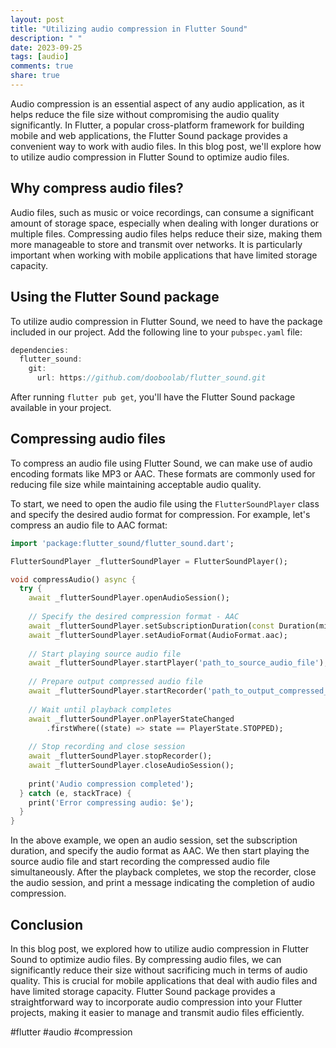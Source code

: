 ```yaml
---
layout: post
title: "Utilizing audio compression in Flutter Sound"
description: " "
date: 2023-09-25
tags: [audio]
comments: true
share: true
---
```


Audio compression is an essential aspect of any audio application, as it helps reduce the file size without compromising the audio quality significantly. In Flutter, a popular cross-platform framework for building mobile and web applications, the Flutter Sound package provides a convenient way to work with audio files. In this blog post, we'll explore how to utilize audio compression in Flutter Sound to optimize audio files.

## Why compress audio files?

Audio files, such as music or voice recordings, can consume a significant amount of storage space, especially when dealing with longer durations or multiple files. Compressing audio files helps reduce their size, making them more manageable to store and transmit over networks. It is particularly important when working with mobile applications that have limited storage capacity.

## Using the Flutter Sound package

To utilize audio compression in Flutter Sound, we need to have the package included in our project. Add the following line to your `pubspec.yaml` file:

```dart
dependencies:
  flutter_sound:
    git:
      url: https://github.com/dooboolab/flutter_sound.git
```

After running `flutter pub get`, you'll have the Flutter Sound package available in your project.

## Compressing audio files

To compress an audio file using Flutter Sound, we can make use of audio encoding formats like MP3 or AAC. These formats are commonly used for reducing file size while maintaining acceptable audio quality.

To start, we need to open the audio file using the `FlutterSoundPlayer` class and specify the desired audio format for compression. For example, let's compress an audio file to AAC format:

```dart
import 'package:flutter_sound/flutter_sound.dart';

FlutterSoundPlayer _flutterSoundPlayer = FlutterSoundPlayer();

void compressAudio() async {
  try {
    await _flutterSoundPlayer.openAudioSession();
    
    // Specify the desired compression format - AAC
    await _flutterSoundPlayer.setSubscriptionDuration(const Duration(milliseconds: 10));
    await _flutterSoundPlayer.setAudioFormat(AudioFormat.aac);
  
    // Start playing source audio file
    await _flutterSoundPlayer.startPlayer('path_to_source_audio_file');
  
    // Prepare output compressed audio file
    await _flutterSoundPlayer.startRecorder('path_to_output_compressed_audio_file');
  
    // Wait until playback completes
    await _flutterSoundPlayer.onPlayerStateChanged
        .firstWhere((state) => state == PlayerState.STOPPED);
  
    // Stop recording and close session
    await _flutterSoundPlayer.stopRecorder();
    await _flutterSoundPlayer.closeAudioSession();
  
    print('Audio compression completed');
  } catch (e, stackTrace) {
    print('Error compressing audio: $e');
  }
}
```

In the above example, we open an audio session, set the subscription duration, and specify the audio format as AAC. We then start playing the source audio file and start recording the compressed audio file simultaneously. After the playback completes, we stop the recorder, close the audio session, and print a message indicating the completion of audio compression.

## Conclusion

In this blog post, we explored how to utilize audio compression in Flutter Sound to optimize audio files. By compressing audio files, we can significantly reduce their size without sacrificing much in terms of audio quality. This is crucial for mobile applications that deal with audio files and have limited storage capacity. Flutter Sound package provides a straightforward way to incorporate audio compression into your Flutter projects, making it easier to manage and transmit audio files efficiently.

#flutter #audio #compression